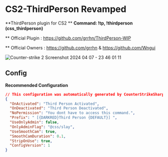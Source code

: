 # CS2-ThirdPerson Revamped
**ThirdPerson plugin for CS2 **
**Command: !tp, !thirdperson (css_thirdperson)**

** Official Plugin : https://github.com/grrhn/ThirdPerson-WIP

** Official Owners : https://github.com/grrhn & https://github.com/Wngui

![Counter-strike 2 Screenshot 2024 04 07 - 23 46 01 11](https://github.com/UgurhanK/ThirdPerson-WIP/assets/105857708/4d65892b-aa25-4e6d-a58b-68ffb3b7aabe)

## Config
 **Recommended Configuration**
```json
// This configuration was automatically generated by CounterStrikeSharp for plugin 'ThirdPerson', at 2024/04/11 12:20:52
{
  "OnActivated": "Third Person Activated",
  "OnDeactivated": "Third Person Deactivated",
  "NoPermission": "You dont have to access this command.",
  "Prefix": " [{DARKRED}Third Person {DEFAULT}] ",
  "UseOnlyAdmin": false,
  "OnlyAdminFlag": "@css/slay",
  "UseSmoothCam": true,
  "SmoothCamDuration": 0.1,
  "StripOnUse": true,
  "ConfigVersion": 1
}
```

